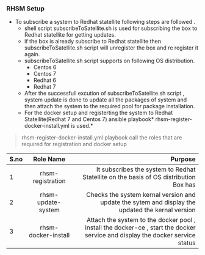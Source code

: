 ### RHSM Setup

- To subscribe a system to Redhat statellite following steps are followed . 
    - shell script subscribeToSatellite.sh is used for subscribing the box to Redhat statellite for getting updates. 
	- if the box is already subscribe to Redhat statellite then subscribeToSatellite.sh script will unregister the box and re register it again.
	- subscribeToSatellite.sh script supports on following OS distribution.
	 	- Centos 6
	 	- Centos 7
		- Redhat 6
	 	- Redhat 7
	- After the successfull excution of subscribeToSatellite.sh script , system update is done to update all the packages of system and then attach the system to the required pool for package installation.
	- For the docker setup  and registerting the system to Redhat Statellite(Redhat 7 and Centos 7)  ansible playbook* rhsm-register-docker-install.yml  is used.*
> rhsm-register-docker-install.yml playbook call the roles that are required for registration and docker setup


| S.no|      Role Name      	|  Purpose|
|----------	|:-------------:	|------:	|
| 1	|  rhsm-registration	| It subscribes  the system to Redhat Statellite on the basis of OS distribution Box has |
| 2 	|    rhsm-update-system|   Checks the system kernal version and update the sytem and display the updated the kernal version |
| 3 	|  rhsm-docker-install 	|    Attach the system to the docker pool , install the docker-ce , start the docker service and display the docker service status|

